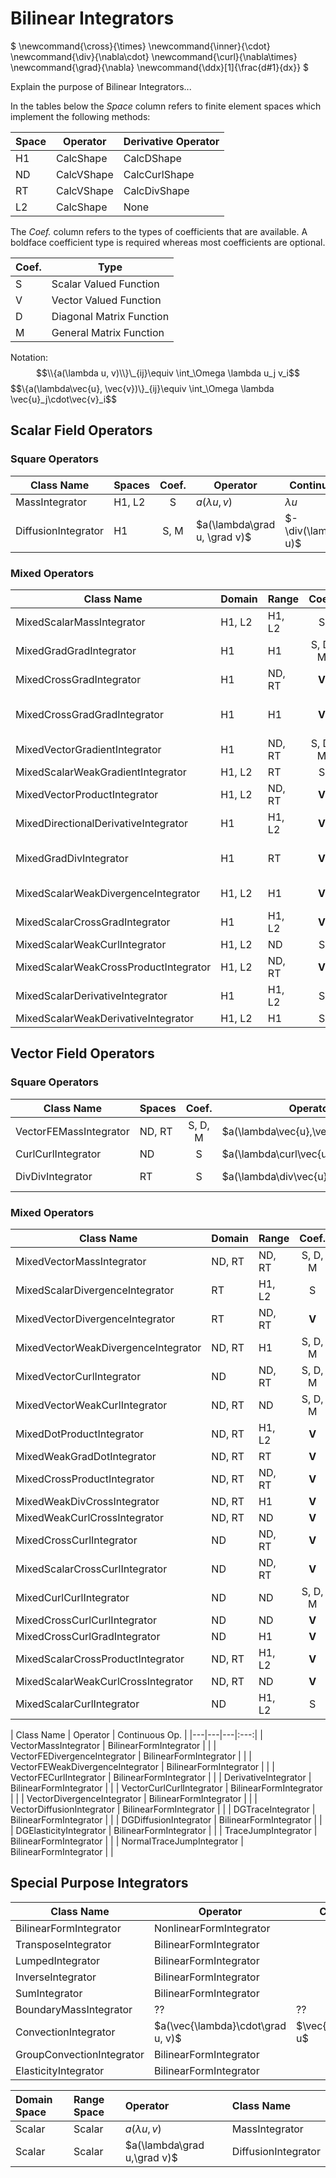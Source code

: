 # Bilinear Integrators

$
\newcommand{\cross}{\times}
\newcommand{\inner}{\cdot}
\newcommand{\div}{\nabla\cdot}
\newcommand{\curl}{\nabla\times}
\newcommand{\grad}{\nabla}
\newcommand{\ddx}[1]{\frac\{d#1}\{dx}}
$

Explain the purpose of Bilinear Integrators...

In the tables below the *Space* column refers to finite element spaces
which implement the following methods:

| Space | Operator   | Derivative Operator |
|-------|------------|---------------------|
| H1    | CalcShape  | CalcDShape          |
| ND    | CalcVShape | CalcCurlShape       |
| RT    | CalcVShape | CalcDivShape        |
| L2    | CalcShape  | None                |

The *Coef.* column refers to the types of coefficients that are
available.  A boldface coefficient type is required whereas most
coefficients are optional.

| Coef. | Type                     |
|-------|--------------------------|
|   S   | Scalar Valued Function   |
|   V   | Vector Valued Function   |
|   D   | Diagonal Matrix Function |
|   M   | General Matrix Function  |

Notation:
$$\\{a(\lambda u, v)\\}\_{ij}\equiv \int_\Omega \lambda u_j v_i$$
$$\\{a(\lambda\vec\{u}, \vec\{v})\\}\_{ij}\equiv \int_\Omega \lambda \vec\{u}_j\cdot\vec\{v}_i$$

## Scalar Field Operators

### Square Operators

| Class Name          | Spaces | Coef.| Operator                     | Continuous Op.          | Dimension  |
|---------------------|--------|:----:|------------------------------|-------------------------|:----------:|
| MassIntegrator      | H1, L2 | S    | $a(\lambda u, v)$            | $\lambda u$             | 1D, 2D, 3D |
| DiffusionIntegrator | H1     | S, M | $a(\lambda\grad u, \grad v)$ | $-\div(\lambda\grad u)$ | 1D, 2D, 3D |

### Mixed Operators

| Class Name                            | Domain | Range  | Coef.   | Operator                                      | Continuous Op.                       | Dimension  |
|---------------------------------------|--------|--------|:-------:|-----------------------------------------------|--------------------------------------|:----------:|
| MixedScalarMassIntegrator             | H1, L2 | H1, L2 |    S    | $a(\lambda u, v)$                             | $\lambda u$                          | 1D, 2D, 3D |
| MixedGradGradIntegrator               | H1     | H1     | S, D, M | $a(\lambda\grad u,\grad v)$                   | $-\div(\lambda\grad u)$              | 2D, 3D     |
| MixedCrossGradIntegrator              | H1     | ND, RT |  **V**  | $a(\vec\{\lambda}\cross\grad u,\vec\{v})$     | $\vec\{\lambda}\cross\grad u$        | 3D         |
| MixedCrossGradGradIntegrator          | H1     | H1     |  **V**  | $a(\vec\{\lambda}\cross\grad u,\grad v)$      | $-\div(\vec\{\lambda}\cross\grad u)$ | 2D, 3D     |
| MixedVectorGradientIntegrator         | H1     | ND, RT | S, D, M | $a(\lambda\grad u,\vec\{v})$                  | $\lambda\grad u$                     | 2D, 3D     |
| MixedScalarWeakGradientIntegrator     | H1, L2 | RT     |    S    | $a(-\lambda u, \div\vec\{v})$                 | $\grad(\lambda u)$                   | 2D, 3D     |
| MixedVectorProductIntegrator          | H1, L2 | ND, RT |  **V**  | $a(\vec\{\lambda}u,\vec\{v})$                 | $\vec\{\lambda}u$                    | 2D, 3D     |
| MixedDirectionalDerivativeIntegrator  | H1     | H1, L2 |  **V**  | $a(\vec\{\lambda}\cdot\grad u, v)$            | $\vec\{\lambda}\cdot\grad u$         | 2D, 3D     |
| MixedGradDivIntegrator                | H1     | RT     |  **V**  | $a(\vec\{\lambda}\cdot\grad u, \div\vec\{v})$ | $-\grad(\vec\{\lambda}\cdot\grad u)$ | 2D, 3D     |
| MixedScalarWeakDivergenceIntegrator   | H1, L2 | H1     |  **V**  | $a(-\vec\{\lambda}u,\grad v)$                 | $\div(\vec\{\lambda}u)$              | 2D, 3D     |
| MixedScalarCrossGradIntegrator        | H1     | H1, L2 |  **V**  | $a(\vec\{\lambda}\cross\grad u, v)$           | $\vec\{\lambda}\cross\grad u$        | 2D         |
| MixedScalarWeakCurlIntegrator         | H1, L2 | ND     |    S    | $a(\lambda u,\curl\vec\{v})$                  | $\curl(\lambda\,u\,\hat\{z})\;$      | 2D         |
| MixedScalarWeakCrossProductIntegrator | H1, L2 | ND, RT |  **V**  | $a(\vec\{\lambda} u\,\hat\{z},\vec\{v})$      | $\vec\{\lambda}\times\,\hat\{z}\,u$  | 2D         |
| MixedScalarDerivativeIntegrator       | H1     | H1, L2 |    S    | $a(\lambda \ddx\{u}, v)$                      | $\lambda\ddx\{u}\;$                  | 1D         |
| MixedScalarWeakDerivativeIntegrator   | H1, L2 | H1     |    S    | $a(-\lambda u, \ddx\{v})$                     | $\ddx\{}(\lambda u)\;$               | 1D         |

## Vector Field Operators

### Square Operators
| Class Name             | Spaces | Coef.   | Operator                                | Continuous Op.                | Dimension  |
|------------------------|--------|:-------:|-----------------------------------------|-------------------------------|:----------:|
| VectorFEMassIntegrator | ND, RT | S, D, M | $a(\lambda\vec\{u},\vec\{v})$           | $\lambda\vec\{u}$             | 2D, 3D     |
| CurlCurlIntegrator     | ND     |    S    | $a(\lambda\curl\vec\{u},\curl\vec\{v})$ | $\curl(\lambda\curl\vec\{u})$ | 2D, 3D     |
| DivDivIntegrator       | RT     |    S    | $a(\lambda\div\vec\{u},\div\vec\{v})$   | $-\grad(\lambda\div\vec\{u})$ | 2D, 3D     |

### Mixed Operators

| Class Name                           | Domain | Range  | Coef.   | Operator                                                  | Continuous Op.                                | Dimension  |
|--------------------------------------|--------|--------|:-------:|-----------------------------------------------------------|-----------------------------------------------|:----------:|
| MixedVectorMassIntegrator            | ND, RT | ND, RT | S, D, M | $a(\lambda\vec\{u},\vec\{v})$                             | $\lambda\vec\{u}$                             | 2D, 3D     |
| MixedScalarDivergenceIntegrator      | RT     | H1, L2 |    S    | $a(\lambda\div\vec\{u}, v)$                               | $\lambda \div\vec\{u}$                        | 2D, 3D     |
| MixedVectorDivergenceIntegrator      | RT     | ND, RT |  **V**  | $a(\vec\{\lambda}\div\vec\{u}, \vec\{v})$                 | $\vec\{\lambda}\div\vec\{u}$                  | 2D, 3D     |
| MixedVectorWeakDivergenceIntegrator  | ND, RT | H1     | S, D, M | $a(-\lambda\vec\{u},\grad v)$                             | $\div(\lambda\vec\{u})$                       | 2D, 3D     |
| MixedVectorCurlIntegrator            | ND     | ND, RT | S, D, M | $a(\lambda\curl\vec\{u},\vec\{v})$                        | $\lambda\curl\vec\{u}$                        | 3D         |
| MixedVectorWeakCurlIntegrator        | ND, RT | ND     | S, D, M | $a(\lambda\vec\{u},\curl\vec\{v})$                        | $\curl(\lambda\vec\{u})$                      | 3D         |
| MixedDotProductIntegrator            | ND, RT | H1, L2 |  **V**  | $a(\vec\{\lambda}\cdot\vec\{u},v)$                        | $\vec\{\lambda}\cdot\vec\{u}$                 | 2D, 3D     |
| MixedWeakGradDotIntegrator           | ND, RT | RT     |  **V**  | $a(-\vec\{\lambda}\cdot\vec\{u},\div\vec\{v})$            | $\grad(\vec\{\lambda}\cdot\vec\{u})$          | 2D, 3D     |
| MixedCrossProductIntegrator          | ND, RT | ND, RT |  **V**  | $a(\vec\{\lambda}\cross\vec\{u},\vec\{v})$                | $\vec\{\lambda}\cross\vec\{u}$                | 3D         |
| MixedWeakDivCrossIntegrator          | ND, RT | H1     |  **V**  | $a(-\vec\{\lambda}\cross\vec\{u},\grad v)$                | $\div(\vec\{\lambda}\cross\vec\{u})$          | 3D         |
| MixedWeakCurlCrossIntegrator         | ND, RT | ND     |  **V**  | $a(\vec\{\lambda}\cross\vec\{u},\curl\vec\{v})$           | $\curl(\vec\{\lambda}\cross\vec\{u})$         | 3D         |
| MixedCrossCurlIntegrator             | ND     | ND, RT |  **V**  | $a(\vec\{\lambda}\cross\curl\vec\{u},\vec\{v})$           | $\vec\{\lambda}\cross\curl\vec\{u}$           | 3D         |
| MixedScalarCrossCurlIntegrator       | ND     | ND, RT |  **V**  | $a(\vec\{\lambda}\cross\hat\{z}\,\curl\vec\{u},\vec\{v})$ | $\vec\{\lambda}\cross\hat\{z}\,\curl\vec\{u}$ | 2D         |
| MixedCurlCurlIntegrator              | ND     | ND     | S, D, M | $a(\lambda\curl\vec\{u},\curl\vec\{v})$                   | $\curl(\lambda\curl\vec\{u})$                 | 3D         |
| MixedCrossCurlCurlIntegrator         | ND     | ND     |  **V**  | $a(\vec\{\lambda}\cross\curl\vec\{u},\curl\vec\{v})$      | $\curl(\vec\{\lambda}\cross\curl\vec\{u})$    | 3D         |
| MixedCrossCurlGradIntegrator         | ND     | H1     |  **V**  | $a(\vec\{\lambda}\cross\curl\vec\{u},\grad v)$            | $-\div(\vec\{\lambda}\cross\curl\vec\{u})$    | 3D         |
| MixedScalarCrossProductIntegrator    | ND, RT | H1, L2 |  **V**  | $a(\vec\{\lambda}\cross\vec\{u},v)$                       | $\vec\{\lambda}\cross\vec\{u}$                | 2D         |
| MixedScalarWeakCurlCrossIntegrator   | ND, RT | ND     |  **V**  | $a(\vec\{\lambda}\cross\vec\{u},\curl\vec\{v})$           | $\curl(\vec\{\lambda}\cross\vec\{u})$         | 2D         |
| MixedScalarCurlIntegrator            | ND     | H1, L2 |    S    | $a(\lambda\curl\vec\{u},v)$                               | $\lambda\curl\vec\{u}\;$                      | 2D         |


| Class Name | Operator | Continuous Op. |
|---|---|---|:---:|
| VectorMassIntegrator                 | BilinearFormIntegrator |  |
| VectorFEDivergenceIntegrator         | BilinearFormIntegrator |  |
| VectorFEWeakDivergenceIntegrator     | BilinearFormIntegrator |  |
| VectorFECurlIntegrator               | BilinearFormIntegrator |  |
| DerivativeIntegrator                 | BilinearFormIntegrator |  |
| VectorCurlCurlIntegrator             | BilinearFormIntegrator |  |
| VectorDivergenceIntegrator           | BilinearFormIntegrator |  |
| VectorDiffusionIntegrator            | BilinearFormIntegrator |  |
| DGTraceIntegrator                    | BilinearFormIntegrator |  |
| DGDiffusionIntegrator                | BilinearFormIntegrator |  |
| DGElasticityIntegrator               | BilinearFormIntegrator |  |
| TraceJumpIntegrator                  | BilinearFormIntegrator |  |
| NormalTraceJumpIntegrator            | BilinearFormIntegrator |  |

## Special Purpose Integrators

| Class Name | Operator | Continuous Op. |
|---|---|---|
| BilinearFormIntegrator | NonlinearFormIntegrator |
| TransposeIntegrator | BilinearFormIntegrator |
| LumpedIntegrator | BilinearFormIntegrator |
| InverseIntegrator | BilinearFormIntegrator |
| SumIntegrator | BilinearFormIntegrator |
| BoundaryMassIntegrator               | ?? | ?? |
| ConvectionIntegrator                 | $a(\vec\{\lambda}\cdot\grad u, v)$ | $\vec\{\lambda}\cdot\grad u$   |
| GroupConvectionIntegrator            | BilinearFormIntegrator |  |
| ElasticityIntegrator | BilinearFormIntegrator |


| Domain Space | Range Space | Operator | Class Name|
|:---|:---|:---|:---|
|Scalar| Scalar | $a(\lambda u,v)$| MassIntegrator |
|Scalar| Scalar | $a(\lambda\grad u,\grad v)$| DiffusionIntegrator |



<script type="text/x-mathjax-config">MathJax.Hub.Config({TeX: {equationNumbers: {autoNumber: "all"}}, tex2jax: {inlineMath: [['$','$']]}});</script>
<script type="text/javascript" src="http://cdn.mathjax.org/mathjax/latest/MathJax.js?config=TeX-AMS_HTML"></script>
